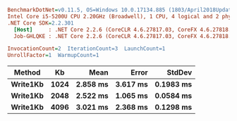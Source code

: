 ``` ini

BenchmarkDotNet=v0.11.5, OS=Windows 10.0.17134.885 (1803/April2018Update/Redstone4)
Intel Core i5-5200U CPU 2.20GHz (Broadwell), 1 CPU, 4 logical and 2 physical cores
.NET Core SDK=2.2.301
  [Host]     : .NET Core 2.2.6 (CoreCLR 4.6.27817.03, CoreFX 4.6.27818.02), 64bit RyuJIT
  Job-GHLQKE : .NET Core 2.2.6 (CoreCLR 4.6.27817.03, CoreFX 4.6.27818.02), 64bit RyuJIT

InvocationCount=2  IterationCount=3  LaunchCount=1  
UnrollFactor=1  WarmupCount=1  

```
|   Method |   Kb |     Mean |    Error |    StdDev |
|--------- |----- |---------:|---------:|----------:|
| **Write1Kb** | **1024** | **2.858 ms** | **3.617 ms** | **0.1983 ms** |
| **Write1Kb** | **2048** | **2.522 ms** | **1.065 ms** | **0.0584 ms** |
| **Write1Kb** | **4096** | **3.021 ms** | **2.368 ms** | **0.1298 ms** |
